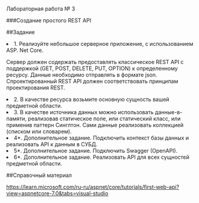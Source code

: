 Лабораторная работа № 3

###Создание простого REST API

##Задание

<li>1.       Реализуйте небольшое серверное приложение, с использованием ASP. Net Core. 

Сервер должен содержать предоставлять классическое REST API с поддержкой (GET, POST, DELETE, PUT, OPTION) к определенному ресурсу. Данные необходимо отправлять в формате json. Спроектированный REST API должен соответствовать принципам проектирования REST.

<li>2. В качестве ресурса возьмите основную сущность вашей предметной области.

<li>3. В качестве источника данных можно использовать данные-в-памяти, реализовав статическое поле, или статический класс, или применив паттерн Синглтон. Сами данные реализовать коллекцией (списком или словарем).

<li>4*. Дополнительное задание. Подключить контекст базы данных и реализовать API к данным в СУБД.

<li>5*. Дополнительное задание. Подключить Swagger (OpenAPI).

<li>6*. Дополнительное задание. Реализовать API для всех сущностей предметной области.</li>



##Справочный материал

https://learn.microsoft.com/ru-ru/aspnet/core/tutorials/first-web-api?view=aspnetcore-7.0&tabs=visual-studio